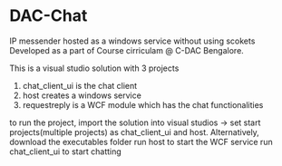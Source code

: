 # DAC-Chat
IP messender hosted as a windows service without using scokets 
Developed as a part of Course cirriculam @ C-DAC Bengalore.

This is a visual studio solution with 3 projects
1) chat_client_ui is the chat client 
2) host creates a windows service
3) requestreply is a WCF module which has the chat functionalities

to run the project,
  import the solution into visual studios -> set start projects(multiple projects) as chat_client_ui and host.
Alternatively, download the executables folder
  run host to start the WCF service 
  run chat_client_ui to start chatting

